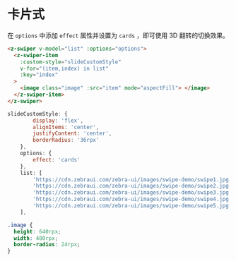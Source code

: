 # 卡片式

在 `options` 中添加 `effect` 属性并设置为 `cards` ，即可使用 3D 翻转的切换效果。

```html
<z-swiper v-model="list" :options="options">
  <z-swiper-item
    :custom-style="slideCustomStyle"
    v-for="(item,index) in list"
    :key="index"
  >
    <image class="image" :src="item" mode="aspectFill"> </image>
  </z-swiper-item>
</z-swiper>
```

```js
slideCustomStyle: {
        display: 'flex',
        alignItems: 'center',
        justifyContent: 'center',
        borderRadius: '36rpx'
    },
    options: {
        effect: 'cards'
    },
    list: [
        'https://cdn.zebraui.com/zebra-ui/images/swipe-demo/swipe1.jpg',
        'https://cdn.zebraui.com/zebra-ui/images/swipe-demo/swipe2.jpg',
        'https://cdn.zebraui.com/zebra-ui/images/swipe-demo/swipe3.jpg',
        'https://cdn.zebraui.com/zebra-ui/images/swipe-demo/swipe4.jpg',
        'https://cdn.zebraui.com/zebra-ui/images/swipe-demo/swipe5.jpg',
    ],
```

```css
.image {
  height: 640rpx;
  width: 480rpx;
  border-radius: 24rpx;
}
```

<Simulator src="https://swiper.zebraui.com/h5/pages/cards/index"></Simulator>
